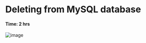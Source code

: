 # Deleting from MySQL database

#### Time: 2 hrs 


![image](https://github.com/user-attachments/assets/c5e6c328-9572-4e99-9d54-c2ffc7819af0)
